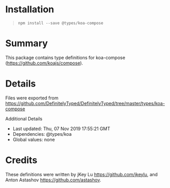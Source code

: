 # Installation
> `npm install --save @types/koa-compose`

# Summary
This package contains type definitions for koa-compose (https://github.com/koajs/compose).

# Details
Files were exported from https://github.com/DefinitelyTyped/DefinitelyTyped/tree/master/types/koa-compose

Additional Details
 * Last updated: Thu, 07 Nov 2019 17:55:21 GMT
 * Dependencies: @types/koa
 * Global values: none

# Credits
These definitions were written by jKey Lu <https://github.com/jkeylu>, and Anton Astashov <https://github.com/astashov>.
